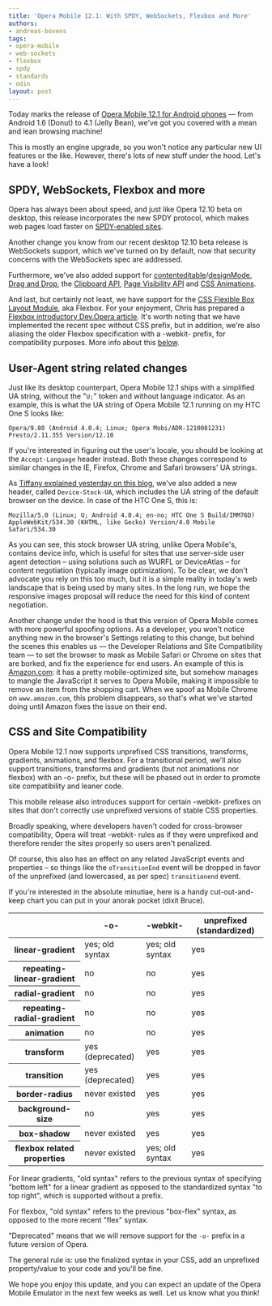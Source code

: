 ```yaml
---
title: 'Opera Mobile 12.1: With SPDY, WebSockets, Flexbox and More'
authors:
- andreas-bovens
tags:
- opera-mobile
- web-sockets
- flexbox
- spdy
- standards
- odin
layout: post
---
```

<p>Today marks the release of <a href="https://play.google.com/store/apps/details?id=com.opera.browser">Opera Mobile 12.1 for Android phones</a> — from Android 1.6 (Donut) to 4.1 (Jelly Bean), we&#39;ve got you covered with a mean and lean browsing machine!</p>

<p>This is mostly an engine upgrade, so you won&#39;t notice any particular new UI features or the like. However, there&#39;s lots of new stuff under the hood. Let&#39;s have a look!</p>

<h2>SPDY, WebSockets, Flexbox and more</h2>

<p>Opera has always been about speed, and just like Opera 12.10 beta on desktop, this release incorporates the new SPDY protocol, which makes web pages load faster on <a href="http://en.wikipedia.org/wiki/SPDY#Server_support_and_usage">SPDY-enabled sites</a>.</p>

<p>Another change you know from our recent desktop 12.10 beta release is WebSockets support, which we&#39;ve turned on by default, now that security concerns with the WebSockets spec are addressed.</p>

<p>Furthermore, we&#39;ve also added support for <a href="http://html5doctor.com/the-contenteditable-attribute/">contenteditable</a>/<a href="http://www.tinymce.com/tryit/full.php">designMode</a>, <a href="http://dev.opera.com/articles/view/drag-and-drop/">Drag and Drop</a>, the <a href="http://dev.w3.org/2006/webapi/clipops/">Clipboard API</a>, <a href="http://www.w3.org/TR/page-visibility/">Page Visibility API</a> and <a href="http://dev.opera.com/articles/view/css3-animations/">CSS Animations</a>.</p>

<p>And last, but certainly not least, we have support for the <a href="http://www.w3.org/TR/css3-flexbox/">CSS Flexible Box Layout Module</a>, aka Flexbox. For your enjoyment, Chris has prepared a <a href="http://dev.opera.com/articles/view/flexbox-basics/">Flexbox introductory Dev.Opera article</a>. It&#39;s worth noting that we have implemented the recent spec without CSS prefix, but in addition, we&#39;re also aliasing the older Flexbox specification with a -webkit- prefix, for compatibility purposes. More info about this <a href="#csssitecompat">below</a>.</p>

<h2>User-Agent string related changes</h2>

<p>Just like its desktop counterpart, Opera Mobile 12.1 ships with a simplified UA string, without the &quot;<code>U;</code>&quot; token and without language indicator. As an example, this is what the UA string of Opera Mobile 12.1 running on my HTC One S looks like:</p>

<pre><code>Opera/9.80 (Android 4.0.4; Linux; Opera Mobi/ADR-1210081231) Presto/2.11.355 Version/12.10</code></pre>

<p>If you&#39;re interested in figuring out the user&#39;s locale, you should be looking at the <code>Accept-Language</code> header instead. Both these changes correspond to similar changes in the IE, Firefox, Chrome and Safari browsers&#39; UA strings.</p>

<p>As <a href="http://my.opera.com/ODIN/blog/2012/10/08/introducing-device-stock-ua">Tiffany explained yesterday on this blog</a>, we&#39;ve also added a new header, called <code>Device-Stock-UA</code>, which includes the UA string of the default browser on the device. In case of the HTC One S, this is:

<pre><code>Mozilla/5.0 (Linux; U; Android 4.0.4; en-no; HTC One S Build/IMM76D) AppleWebKit/534.30 (KHTML, like Gecko) Version/4.0 Mobile Safari/534.30</code></pre>

<p>As you can see, this stock browser UA string, unlike Opera Mobile&#39;s, contains device info, which is useful for sites that use server-side user agent detection – using solutions such as WURFL or DeviceAtlas – for content negotiation (typically image optimization). To be clear, we don&#39;t advocate you rely on this too much, but it is a simple reality in today&#39;s web landscape that is being used by many sites. In the long run, we hope the responsive images proposal will reduce the need for this kind of content negotiation.</p>

<p>Another change under the hood is that this version of Opera Mobile comes with more powerful spoofing options. As a developer, you won&#39;t notice anything new in the browser&#39;s Settings relating to this change, but behind the scenes this enables us — the Developer Relations and Site Compatibility team — to set the browser to mask as Mobile Safari or Chrome on sites that are borked, and fix the experience for end users. An example of this is <a href="http://www.amazon.com/">Amazon.com</a>: it has a pretty mobile-optimized site, but somehow manages to mangle the JavaScript it serves to Opera Mobile, making it impossible to remove an item from the shopping cart. When we spoof as Mobile Chrome on <code>www.amazon.com</code>, this problem disappears, so that&#39;s what we&#39;ve started doing until Amazon fixes the issue on their end.</p>

<h2 id="csssitecompat">CSS and Site Compatibility</h2>

<p>Opera Mobile 12.1 now supports unprefixed CSS transitions, transforms, gradients, animations, and flexbox. For a transitional period, we&#39;ll also support transitions, transforms and gradients (but not animations nor flexbox) with an -o- prefix, but these will be phased out in order to promote site compatibility and leaner code.</p>

<p>This mobile release also introduces support for certain -webkit- prefixes on sites that don&#39;t correctly use unprefixed versions of stable CSS properties.</p>
<p class="note">Broadly speaking, where developers haven&#39;t coded for cross-browser compatibility, Opera will treat -webkit- rules as if they were unprefixed and therefore render the sites properly so users aren&#39;t penalized.</p>

<p>Of course, this also has an effect on any related JavaScript events and properties – so things like the <code>oTransitionEnd</code> event will be dropped in favor of the unprefixed (and lowercased, as per spec) <code>transitionend</code> event.</p>

<p>If you&#39;re interested in the absolute minutiae, here is a handy cut-out-and-keep chart you can put in your anorak pocket (dixit Bruce).</p>

<table id="prefixes">
 <thead>
  <tr>
   <th></th>
   <th id="prefixesColHdr2">-o-</th>
   <th id="prefixesColHdr3">-webkit-</th>
   <th id="prefixesColHdr4">unprefixed (standardized)</th>
  </tr>
 </thead>
 <tbody>
  <tr>
   <th id="prefixesRowHdr2">linear-gradient</th>
   <td headers="prefixesColHdr2 prefixesRowHdr2">yes; old syntax</td>
   <td headers="prefixesColHdr3 prefixesRowHdr2">yes; old syntax</td>
   <td headers="prefixesColHdr4 prefixesRowHdr2">yes</td>
  </tr>
  <tr>
   <th id="prefixesRowHdr2">repeating-linear-gradient</th>
   <td headers="prefixesColHdr2 prefixesRowHdr2">no</td>
   <td headers="prefixesColHdr3 prefixesRowHdr2">no</td>
   <td headers="prefixesColHdr4 prefixesRowHdr2">yes</td>
  </tr>
  <tr>
   <th id="prefixesRowHdr2">radial-gradient</th>
   <td headers="prefixesColHdr2 prefixesRowHdr2">no</td>
   <td headers="prefixesColHdr3 prefixesRowHdr2">no</td>
   <td headers="prefixesColHdr4 prefixesRowHdr2">yes</td>
  </tr>
    <tr>
   <th id="prefixesRowHdr2">repeating-radial-gradient</th>
   <td headers="prefixesColHdr2 prefixesRowHdr2">no</td>
   <td headers="prefixesColHdr3 prefixesRowHdr2">no</td>
   <td headers="prefixesColHdr4 prefixesRowHdr2">yes</td>
  </tr>
  <tr>
   <th id="prefixesRowHdr3">animation</th>
   <td headers="prefixesColHdr2 prefixesRowHdr3">no</td>
   <td headers="prefixesColHdr3 prefixesRowHdr3">no</td>
   <td headers="prefixesColHdr4 prefixesRowHdr3">yes</td>
  </tr>
  <tr>
   <th id="prefixesRowHdr4">transform</th>
   <td headers="prefixesColHdr2 prefixesRowHdr4">yes (deprecated)</td>
   <td headers="prefixesColHdr3 prefixesRowHdr4">yes</td>
   <td headers="prefixesColHdr4 prefixesRowHdr4">yes</td>
  </tr>
  <tr>
   <th id="prefixesRowHdr5">transition</th>
   <td headers="prefixesColHdr2 prefixesRowHdr5">yes (deprecated)</td>
   <td headers="prefixesColHdr3 prefixesRowHdr5">yes</td>
   <td headers="prefixesColHdr4 prefixesRowHdr5">yes</td>
  </tr>
  <tr>
   <th id="prefixesRowHdr6">border-radius</th>
   <td headers="prefixesColHdr2 prefixesRowHdr6">never existed</td>
   <td headers="prefixesColHdr3 prefixesRowHdr6">yes</td>
   <td headers="prefixesColHdr4 prefixesRowHdr6">yes</td>
  </tr>
  <tr>
   <th id="prefixesRowHdr7">background-size</th>
   <td headers="prefixesColHdr2 prefixesRowHdr7">no</td>
   <td headers="prefixesColHdr3 prefixesRowHdr7">yes</td>
   <td headers="prefixesColHdr4 prefixesRowHdr7">yes</td>
  </tr>
  <tr>
   <th id="prefixesRowHdr8">box-shadow</th>
   <td headers="prefixesColHdr2 prefixesRowHdr8">never existed</td>
   <td headers="prefixesColHdr3 prefixesRowHdr8">yes</td>
   <td headers="prefixesColHdr4 prefixesRowHdr8">yes</td>
  </tr>
    <tr>
   <th id="prefixesRowHdr8">flexbox related properties</th>
   <td headers="prefixesColHdr2 prefixesRowHdr9">never existed</td>
   <td headers="prefixesColHdr3 prefixesRowHdr9">yes; old syntax</td>
   <td headers="prefixesColHdr4 prefixesRowHdr9">yes</td>
  </tr>
 </tbody>
</table>

<p>For linear gradients, &quot;old syntax&quot; refers to the previous syntax of specifying &quot;bottom left&quot; for a linear gradient as opposed to the standardized syntax &quot;to top right&quot;, which is supported without a prefix.</p>
<p>For flexbox, &quot;old syntax&quot; refers to the previous &quot;box-flex&quot; syntax, as opposed to the more recent &quot;flex&quot; syntax.</p>

<p>&quot;Deprecated&quot; means that we will remove support for the <code>-o-</code> prefix in a future version of Opera.</p>

<p class="note">The general rule is: use the finalized syntax in your CSS, add an unprefixed property/value to your code and you&#39;ll be fine.</p>

<p>We hope you enjoy this update, and you can expect an update of the Opera Mobile Emulator in the next few weeks as well. Let us know what you think!</p></p>
